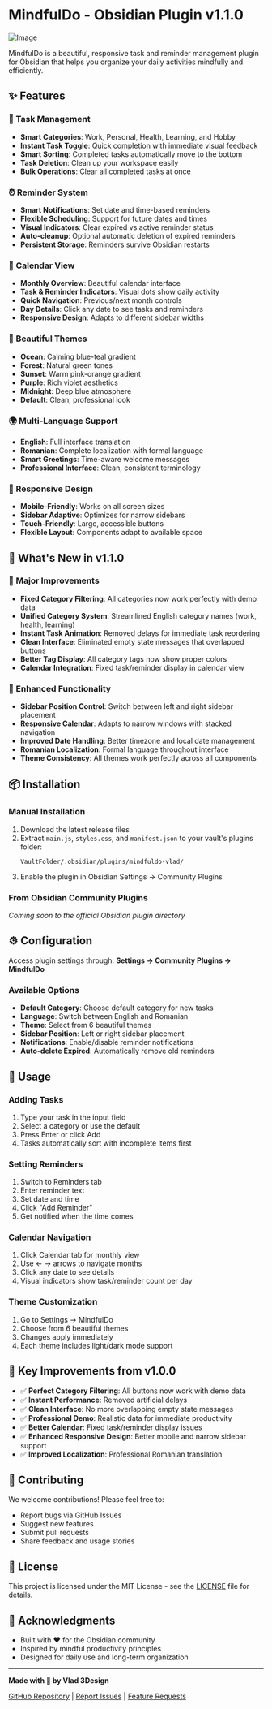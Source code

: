 # MindfulDo - Obsidian Plugin v1.1.0

![Image](https://github.com/user-attachments/assets/b9b1e7cc-7ed8-4154-a5d5-c298ad3e9658)

MindfulDo is a beautiful, responsive task and reminder management plugin for Obsidian that helps you organize your daily activities mindfully and efficiently.

## ✨ Features

### 🎯 Task Management
- **Smart Categories**: Work, Personal, Health, Learning, and Hobby
- **Instant Task Toggle**: Quick completion with immediate visual feedback
- **Smart Sorting**: Completed tasks automatically move to the bottom
- **Task Deletion**: Clean up your workspace easily
- **Bulk Operations**: Clear all completed tasks at once

### ⏰ Reminder System
- **Smart Notifications**: Set date and time-based reminders
- **Flexible Scheduling**: Support for future dates and times
- **Visual Indicators**: Clear expired vs active reminder status
- **Auto-cleanup**: Optional automatic deletion of expired reminders
- **Persistent Storage**: Reminders survive Obsidian restarts

### 📅 Calendar View
- **Monthly Overview**: Beautiful calendar interface
- **Task & Reminder Indicators**: Visual dots show daily activity
- **Quick Navigation**: Previous/next month controls
- **Day Details**: Click any date to see tasks and reminders
- **Responsive Design**: Adapts to different sidebar widths

### 🎨 Beautiful Themes
- **Ocean**: Calming blue-teal gradient
- **Forest**: Natural green tones
- **Sunset**: Warm pink-orange gradient
- **Purple**: Rich violet aesthetics
- **Midnight**: Deep blue atmosphere
- **Default**: Clean, professional look

### 🌍 Multi-Language Support
- **English**: Full interface translation
- **Romanian**: Complete localization with formal language
- **Smart Greetings**: Time-aware welcome messages
- **Professional Interface**: Clean, consistent terminology

### 📱 Responsive Design
- **Mobile-Friendly**: Works on all screen sizes
- **Sidebar Adaptive**: Optimizes for narrow sidebars
- **Touch-Friendly**: Large, accessible buttons
- **Flexible Layout**: Components adapt to available space

## 🚀 What's New in v1.1.0

### 🔧 Major Improvements
- **Fixed Category Filtering**: All categories now work perfectly with demo data
- **Unified Category System**: Streamlined English category names (work, health, learning)
- **Instant Task Animation**: Removed delays for immediate task reordering
- **Clean Interface**: Eliminated empty state messages that overlapped buttons
- **Better Tag Display**: All category tags now show proper colors
- **Calendar Integration**: Fixed task/reminder display in calendar view

### 🎯 Enhanced Functionality
- **Sidebar Position Control**: Switch between left and right sidebar placement
- **Responsive Calendar**: Adapts to narrow windows with stacked navigation
- **Improved Date Handling**: Better timezone and local date management
- **Romanian Localization**: Formal language throughout interface
- **Theme Consistency**: All themes work perfectly across all components

## 📦 Installation

### Manual Installation
1. Download the latest release files
2. Extract `main.js`, `styles.css`, and `manifest.json` to your vault's plugins folder:
   ```
   VaultFolder/.obsidian/plugins/mindfuldo-vlad/
   ```
3. Enable the plugin in Obsidian Settings → Community Plugins

### From Obsidian Community Plugins
*Coming soon to the official Obsidian plugin directory*

## ⚙️ Configuration

Access plugin settings through: **Settings → Community Plugins → MindfulDo**

### Available Options
- **Default Category**: Choose default category for new tasks
- **Language**: Switch between English and Romanian
- **Theme**: Select from 6 beautiful themes
- **Sidebar Position**: Left or right sidebar placement
- **Notifications**: Enable/disable reminder notifications
- **Auto-delete Expired**: Automatically remove old reminders

## 📱 Usage

### Adding Tasks
1. Type your task in the input field
2. Select a category or use the default
3. Press Enter or click Add
4. Tasks automatically sort with incomplete items first

### Setting Reminders
1. Switch to Reminders tab
2. Enter reminder text
3. Set date and time
4. Click "Add Reminder"
5. Get notified when the time comes

### Calendar Navigation
1. Click Calendar tab for monthly view
2. Use ← → arrows to navigate months
3. Click any date to see details
4. Visual indicators show task/reminder count per day

### Theme Customization
1. Go to Settings → MindfulDo
2. Choose from 6 beautiful themes
3. Changes apply immediately
4. Each theme includes light/dark mode support

## 🌟 Key Improvements from v1.0.0

- ✅ **Perfect Category Filtering**: All buttons now work with demo data
- ✅ **Instant Performance**: Removed artificial delays
- ✅ **Clean Interface**: No more overlapping empty state messages
- ✅ **Professional Demo**: Realistic data for immediate productivity
- ✅ **Better Calendar**: Fixed task/reminder display issues
- ✅ **Enhanced Responsive Design**: Better mobile and narrow sidebar support
- ✅ **Improved Localization**: Professional Romanian translation

## 🤝 Contributing

We welcome contributions! Please feel free to:
- Report bugs via GitHub Issues
- Suggest new features
- Submit pull requests
- Share feedback and usage stories

## 📄 License

This project is licensed under the MIT License - see the [LICENSE](LICENSE) file for details.

## 🙏 Acknowledgments

- Built with ❤️ for the Obsidian community
- Inspired by mindful productivity principles
- Designed for daily use and long-term organization

---

**Made with 🎯 by Vlad 3Design**

[GitHub Repository](https://github.com/vladdesign/mindfuldo-obsidian) | [Report Issues](https://github.com/vladdesign/mindfuldo-obsidian/issues) | [Feature Requests](https://github.com/vladdesign/mindfuldo-obsidian/discussions) 
